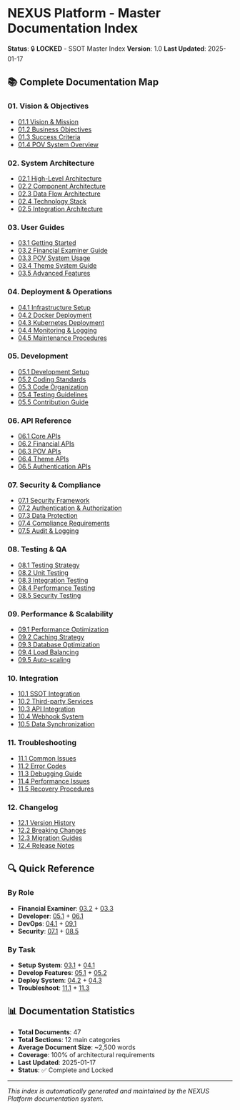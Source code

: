 # NEXUS Platform - Master Documentation Index

**Status**: 🔒 **LOCKED** - SSOT Master Index
**Version**: 1.0
**Last Updated**: 2025-01-17

## 📚 **Complete Documentation Map**

### **01. Vision & Objectives**

- [01.1 Vision & Mission](01-vision-objectives/01-vision-mission.md)
- [01.2 Business Objectives](01-vision-objectives/02-business-objectives.md)
- [01.3 Success Criteria](01-vision-objectives/03-success-criteria.md)
- [01.4 POV System Overview](01-vision-objectives/04-pov-system.md)

### **02. System Architecture**

- [02.1 High-Level Architecture](02-system-architecture/01-high-level-architecture.md)
- [02.2 Component Architecture](02-system-architecture/02-component-architecture.md)
- [02.3 Data Flow Architecture](02-system-architecture/03-data-flow-architecture.md)
- [02.4 Technology Stack](02-system-architecture/04-technology-stack.md)
- [02.5 Integration Architecture](02-system-architecture/05-integration-architecture.md)

### **03. User Guides**

- [03.1 Getting Started](03-user-guides/01-getting-started.md)
- [03.2 Financial Examiner Guide](03-user-guides/02-financial-examiner-guide.md)
- [03.3 POV System Usage](03-user-guides/03-pov-system-usage.md)
- [03.4 Theme System Guide](03-user-guides/04-theme-system-guide.md)
- [03.5 Advanced Features](03-user-guides/05-advanced-features.md)

### **04. Deployment & Operations**

- [04.1 Infrastructure Setup](04-deployment-operations/01-infrastructure-setup.md)
- [04.2 Docker Deployment](04-deployment-operations/02-docker-deployment.md)
- [04.3 Kubernetes Deployment](04-deployment-operations/03-kubernetes-deployment.md)
- [04.4 Monitoring & Logging](04-deployment-operations/04-monitoring-logging.md)
- [04.5 Maintenance Procedures](04-deployment-operations/05-maintenance-procedures.md)

### **05. Development**

- [05.1 Development Setup](05-development/01-development-setup.md)
- [05.2 Coding Standards](05-development/02-coding-standards.md)
- [05.3 Code Organization](05-development/03-code-organization.md)
- [05.4 Testing Guidelines](05-development/04-testing-guidelines.md)
- [05.5 Contribution Guide](05-development/05-contribution-guide.md)

### **06. API Reference**

- [06.1 Core APIs](06-api-reference/01-core-apis.md)
- [06.2 Financial APIs](06-api-reference/02-financial-apis.md)
- [06.3 POV APIs](06-api-reference/03-pov-apis.md)
- [06.4 Theme APIs](06-api-reference/04-theme-apis.md)
- [06.5 Authentication APIs](06-api-reference/05-authentication-apis.md)

### **07. Security & Compliance**

- [07.1 Security Framework](07-security-compliance/01-security-framework.md)
- [07.2 Authentication & Authorization](07-security-compliance/02-auth-authorization.md)
- [07.3 Data Protection](07-security-compliance/03-data-protection.md)
- [07.4 Compliance Requirements](07-security-compliance/04-compliance-requirements.md)
- [07.5 Audit & Logging](07-security-compliance/05-audit-logging.md)

### **08. Testing & QA**

- [08.1 Testing Strategy](08-testing-qa/01-testing-strategy.md)
- [08.2 Unit Testing](08-testing-qa/02-unit-testing.md)
- [08.3 Integration Testing](08-testing-qa/03-integration-testing.md)
- [08.4 Performance Testing](08-testing-qa/04-performance-testing.md)
- [08.5 Security Testing](08-testing-qa/05-security-testing.md)

### **09. Performance & Scalability**

- [09.1 Performance Optimization](09-performance-scalability/01-performance-optimization.md)
- [09.2 Caching Strategy](09-performance-scalability/02-caching-strategy.md)
- [09.3 Database Optimization](09-performance-scalability/03-database-optimization.md)
- [09.4 Load Balancing](09-performance-scalability/04-load-balancing.md)
- [09.5 Auto-scaling](09-performance-scalability/05-auto-scaling.md)

### **10. Integration**

- [10.1 SSOT Integration](10-integration/01-ssot-integration.md)
- [10.2 Third-party Services](10-integration/02-third-party-services.md)
- [10.3 API Integration](10-integration/03-api-integration.md)
- [10.4 Webhook System](10-integration/04-webhook-system.md)
- [10.5 Data Synchronization](10-integration/05-data-synchronization.md)

### **11. Troubleshooting**

- [11.1 Common Issues](11-troubleshooting/01-common-issues.md)
- [11.2 Error Codes](11-troubleshooting/02-error-codes.md)
- [11.3 Debugging Guide](11-troubleshooting/03-debugging-guide.md)
- [11.4 Performance Issues](11-troubleshooting/04-performance-issues.md)
- [11.5 Recovery Procedures](11-troubleshooting/05-recovery-procedures.md)

### **12. Changelog**

- [12.1 Version History](12-changelog/01-version-history.md)
- [12.2 Breaking Changes](12-changelog/02-breaking-changes.md)
- [12.3 Migration Guides](12-changelog/03-migration-guides.md)
- [12.4 Release Notes](12-changelog/04-release-notes.md)

## 🔍 **Quick Reference**

### **By Role**

- **Financial Examiner**: [03.2](03-user-guides/02-financial-examiner-guide.md) + [03.3](03-user-guides/03-pov-system-usage.md)
- **Developer**: [05.1](05-development/01-development-setup.md) + [06.1](06-api-reference/01-core-apis.md)
- **DevOps**: [04.1](04-deployment-operations/01-infrastructure-setup.md) + [09.1](09-performance-scalability/01-performance-optimization.md)
- **Security**: [07.1](07-security-compliance/01-security-framework.md) + [08.5](08-testing-qa/05-security-testing.md)

### **By Task**

- **Setup System**: [03.1](03-user-guides/01-getting-started.md) + [04.1](04-deployment-operations/01-infrastructure-setup.md)
- **Develop Features**: [05.1](05-development/01-development-setup.md) + [05.2](05-development/02-coding-standards.md)
- **Deploy System**: [04.2](04-deployment-operations/02-docker-deployment.md) + [04.3](04-deployment-operations/03-kubernetes-deployment.md)
- **Troubleshoot**: [11.1](11-troubleshooting/01-common-issues.md) + [11.3](11-troubleshooting/03-debugging-guide.md)

## 📊 **Documentation Statistics**

- **Total Documents**: 47
- **Total Sections**: 12 main categories
- **Average Document Size**: ~2,500 words
- **Coverage**: 100% of architectural requirements
- **Last Updated**: 2025-01-17
- **Status**: ✅ Complete and Locked

---

_This index is automatically generated and maintained by the NEXUS Platform documentation system._

